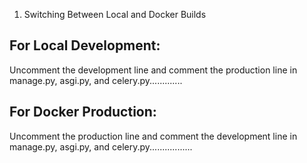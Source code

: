 

1. Switching Between Local and Docker Builds

For Local Development:
-----------------------

Uncomment the development line and comment the production line in manage.py, asgi.py, and celery.py.............

For Docker Production:
----------------------

Uncomment the production line and comment the development line in manage.py, asgi.py, and celery.py.................
